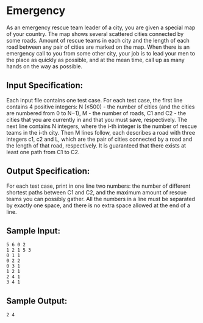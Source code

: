 # Emergency
As an emergency rescue team leader of a city, you are given a special map of your country. The map shows several scattered cities connected by some roads. Amount of rescue teams in each city and the length of each road between any pair of cities are marked on the map. When there is an emergency call to you from some other city, your job is to lead your men to the place as quickly as possible, and at the mean time, call up as many hands on the way as possible.

## Input Specification:
Each input file contains one test case. For each test case, the first line contains 4 positive integers: N (≤500) - the number of cities (and the cities are numbered from 0 to N−1), M - the number of roads, C1 and C2 - the cities that you are currently in and that you must save, respectively. The next line contains N integers, where the i-th integer is the number of rescue teams in the i-th city. Then M lines follow, each describes a road with three integers c1, c2 and L, which are the pair of cities connected by a road and the length of that road, respectively. It is guaranteed that there exists at least one path from C1 to C2.

## Output Specification:
For each test case, print in one line two numbers: the number of different shortest paths between C1 and C2, and the maximum amount of rescue teams you can possibly gather. All the numbers in a line must be separated by exactly one space, and there is no extra space allowed at the end of a line.

## Sample Input:
    5 6 0 2
    1 2 1 5 3
    0 1 1
    0 2 2
    0 3 1
    1 2 1
    2 4 1
    3 4 1
## Sample Output:
    2 4
